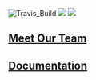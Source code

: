 
![Travis_Build](https://travis-ci.com/ucsd-cse112/The-Ace-Project.svg?token=HeZhtTREL9NrVwi39vMc&branch=master)
<a href="https://codeclimate.com/repos/5cc1ce198206ee0286017bf5/maintainability"><img src="https://api.codeclimate.com/v1/badges/ed00463022e82e9ed75e/maintainability" /></a>
<a href="https://codeclimate.com/repos/5cc1ce198206ee0286017bf5/test_coverage"><img src="https://api.codeclimate.com/v1/badges/ed00463022e82e9ed75e/test_coverage" /></a>

## [Meet Our Team](https://ucsd-cse112.github.io/The-Ace-Project/)
## [Documentation](https://ucsd-cse112.github.io/The-Ace-Project/doc/index.html)
